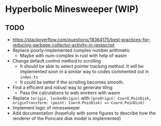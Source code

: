 # Hyperbolic Minesweeper (WIP)

## TODO

- https://stackoverflow.com/questions/18364175/best-practices-for-reducing-garbage-collector-activity-in-javascript
- Replace poorly-implemented complex number arithmetic
  + Maybe with num-complex in rust with help of wasm
- Change default control method to scrolling
  + It should be able to select pointer tracking method. It will be implemented soon in a similar way to codes commented out in `index.ts`
  + It could be better if the scrolling becomes smooth.
- Find a efficient and robust way to generate tiling
  + Pass the calculations to web workers with wasm
- Replace `(origin, lockedOrigin)` with `(preOrigin: Coord.PoinDisk, originTransform: (point: Coord.PoinDisk) => Coord.PoinDisk)`
- Implement logic of minesweeper
- Add documentation (hopefully with some figures to describe how the renderer of the Poincare disk model is implemented)
